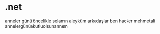 # .net
anneler günü
öncelikle selamın aleyküm arkadaşlar ben hacker mehmetali
annelergününkutluolsunannem

